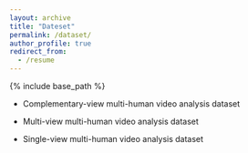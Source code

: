 ```yaml
---
layout: archive
title: "Dateset"
permalink: /dataset/
author_profile: true
redirect_from:
  - /resume
---
```


{% include base_path %}

* Complementary-view multi-human video analysis dataset


* Multi-view multi-human video analysis dataset


* Single-view multi-human video analysis dataset



